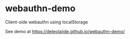 # webauthn-demo
Client-side webauthn using localStorage

See demo at https://deleolajide.github.io/webauthn-demo/
